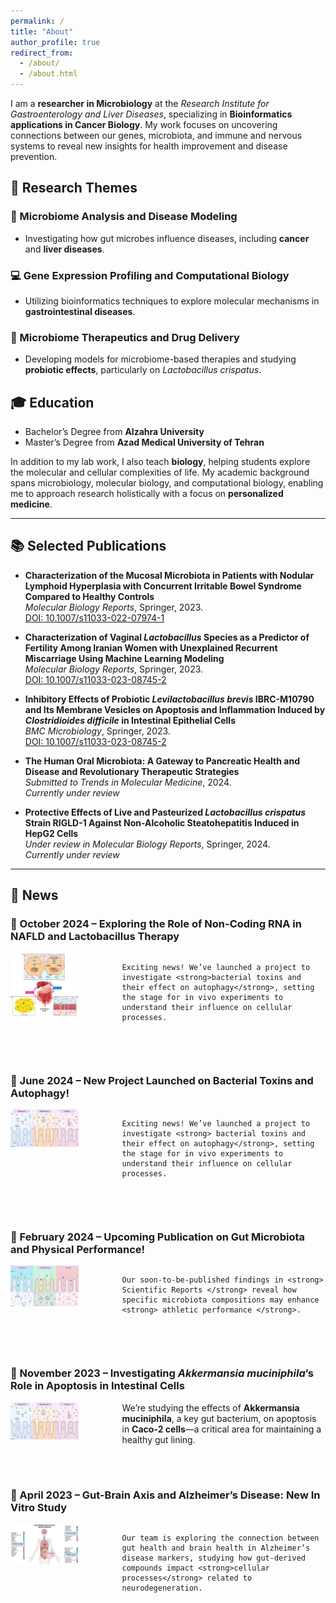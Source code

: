 ```yaml
---
permalink: /
title: "About"
author_profile: true
redirect_from: 
  - /about/
  - /about.html
---
```



I am a **researcher in Microbiology** at the *Research Institute for Gastroenterology and Liver Diseases*, specializing in **Bioinformatics applications in Cancer Biology**. My work focuses on uncovering connections between our genes, microbiota, and immune and nervous systems to reveal new insights for health improvement and disease prevention.

## 🧬 Research Themes

### 🦠 Microbiome Analysis and Disease Modeling
- Investigating how gut microbes influence diseases, including **cancer** and **liver diseases**.

### 💻 Gene Expression Profiling and Computational Biology
- Utilizing bioinformatics techniques to explore molecular mechanisms in **gastrointestinal diseases**.

### 💊 Microbiome Therapeutics and Drug Delivery
- Developing models for microbiome-based therapies and studying **probiotic effects**, particularly on *Lactobacillus crispatus*.



## 🎓 Education
- Bachelor’s Degree from **Alzahra University**
- Master’s Degree from **Azad Medical University of Tehran**

In addition to my lab work, I also teach **biology**, helping students explore the molecular and cellular complexities of life. My academic background spans microbiology, molecular biology, and computational biology, enabling me to approach research holistically with a focus on **personalized medicine**.

---

## 📚 Selected Publications

- **Characterization of the Mucosal Microbiota in Patients with Nodular Lymphoid Hyperplasia with Concurrent Irritable Bowel Syndrome Compared to Healthy Controls**  
  *Molecular Biology Reports*, Springer, 2023.  
  [DOI: 10.1007/s11033-022-07974-1](https://doi.org/10.1007/s11033-022-07974-1)

- **Characterization of Vaginal *Lactobacillus* Species as a Predictor of Fertility Among Iranian Women with Unexplained Recurrent Miscarriage Using Machine Learning Modeling**  
  *Molecular Biology Reports*, Springer, 2023.  
  [DOI: 10.1007/s11033-023-08745-2](https://doi.org/10.1007/s11033-023-08745-2)

- **Inhibitory Effects of Probiotic *Levilactobacillus brevis* IBRC-M10790 and Its Membrane Vesicles on Apoptosis and Inflammation Induced by *Clostridioides difficile* in Intestinal Epithelial Cells**  
  *BMC Microbiology*, Springer, 2023.  
  [DOI: 10.1007/s11033-023-08745-2](https://doi.org/10.1007/s11033-023-08745-2)  

- **The Human Oral Microbiota: A Gateway to Pancreatic Health and Disease and Revolutionary Therapeutic Strategies**  
  *Submitted to Trends in Molecular Medicine*, 2024.  
  *Currently under review*

- **Protective Effects of Live and Pasteurized *Lactobacillus crispatus* Strain RIGLD-1 Against Non-Alcoholic Steatohepatitis Induced in HepG2 Cells**  
  *Under review in Molecular Biology Reports*, Springer, 2024.  
  *Currently under review*

---

## 📰 News

### 📅 October 2024 – Exploring the Role of Non-Coding RNA in NAFLD and Lactobacillus Therapy
<div style="display: flex; align-items: flex-start; margin-bottom: 70px;">
  <div style="flex: 1;">
    <img src="images\exploring the role.png" alt="Gut-Brain Axis Study" width="350" style="transition: transform 0.3s; cursor: pointer;">
  </div>
  <div style="flex: 3; padding-left: 70px;">

    Exciting news! We’ve launched a project to investigate <strong>bacterial toxins and their effect on autophagy</strong>, setting the stage for in vivo experiments to understand their influence on cellular processes.
  </div>
</div>

<style>
  img:hover {
    transform: scale(3.1); /* Zooms in the image to 110% */
  }
</style>






### 📅 June 2024 – New Project Launched on Bacterial Toxins and Autophagy!
<div style="display: flex; align-items: flex-start; margin-bottom: 70px;">
  <div style="flex: 1;">
    <img src="images/8.jpg" alt="Gut-Brain Axis Study" width="350" style="transition: transform 0.3s; cursor: pointer;">
  </div>
  <div style="flex: 3; padding-left: 70px;">

    Exciting news! We’ve launched a project to investigate <strong> bacterial toxins and their effect on autophagy</strong>, setting the stage for in vivo experiments to understand their influence on cellular processes.

  </div>
</div>

<style>
  img:hover {
    transform: scale(3.1); /* Zooms in the image to 110% */
  }
</style>






### 📅 February 2024 – Upcoming Publication on Gut Microbiota and Physical Performance!
<div style="display: flex; align-items: flex-start; margin-bottom: 70px;">
  <div style="flex: 1;">
    <img src="images\Figure 1-svg.jpg" alt="Gut-Brain Axis Study" width="350" style="transition: transform 0.3s; cursor: pointer;">
  </div>
  <div style="flex: 3; padding-left: 70px;">

    Our soon-to-be-published findings in <strong> Scientific Reports </strong> reveal how specific microbiota compositions may enhance <strong> athletic performance </strong>.
  </div>
</div>

<style>
  img:hover {
    transform: scale(3.1); /* Zooms in the image to 110% */
  }
</style>




### 📅 November 2023 – Investigating *Akkermansia muciniphila*’s Role in Apoptosis in Intestinal Cells
<div style="display: flex; align-items: flex-start; margin-bottom: 70px;">
  <div style="flex: 1;">
    <img src="images/8.jpg" alt="Gut-Brain Axis Study" width="350" style="transition: transform 0.3s; cursor: pointer;">
  </div>
  <div style="flex: 3; padding-left: 70px;">
    We’re studying the effects of <strong>Akkermansia muciniphila</strong>, a key gut bacterium, on apoptosis in <strong>Caco-2 cells</strong>—a critical area for maintaining a healthy gut lining.

  </div>
</div>

<style>
  img:hover {
    transform: scale(3.1); /* Zooms in the image to 110% */
  }
</style>






### 📅 April 2023 – Gut-Brain Axis and Alzheimer’s Disease: New In Vitro Study
<div style="display: flex; align-items: flex-start; margin-bottom: 70px;">
  <div style="flex: 1;">
    <img src="images\alzimer.png" alt="Gut-Brain Axis Study" width="350" style="transition: transform 0.3s; cursor: pointer;">
  </div>
  <div style="flex: 3; padding-left: 70px;">

    Our team is exploring the connection between gut health and brain health in Alzheimer’s disease markers, studying how gut-derived compounds impact <strong>cellular processes</strong> related to neurodegeneration.
  </div>
</div>

<style>
  img:hover {
    transform: scale(3.1); /* Zooms in the image to 110% */
  }
</style>